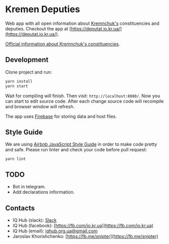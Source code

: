 # Kremen Deputies

Web app with all open information about [Kremnchuk's](https://goo.gl/maps/QHs6upUwFPM2) constituencies and deputies. Checkout the app at [https://deputat.io.kr.ua/](https://deputat.io.kr.ua/).

[Official information about Kremnchuk's constituencies](https://www1.kremen.gov.ua/index.php/rozdil/miska_vlada/radanova/reception/page/443).

## Development

Clone project and run:

```bash
yarn install
yarn start
```

Wait for compiling will finish. Then visit: `http://localhost:8080/`. Now you can start to edit source code. After each change source code will recompile and browser window will refresh.

The app uses [Firebase](https://firebase.google.com/) for storing data and host files.

## Style Guide

We are using [Airbnb JavaScript Style Guide](https://github.com/airbnb/javascript) in order to make code pretty and safe. Please run linter and check your code before pull request:

```
yarn lint
```

## TODO

- Bot in telegram.
- Add declarations information.

## Contacts

- IQ Hub (slack): [Slack](https://slack.io.kr.ua/)
- IQ Hub (facebook): [https://fb.com/io.kr.ua](https://fb.com/io.kr.ua)
- IQ Hub (email): [iqhub.org.ua@gmail.com](mailto:iqhub.org.ua@gmail.com)
- Jaroslav Khorishchenko: [https://fb.me/snipter](https://fb.me/snipter)

